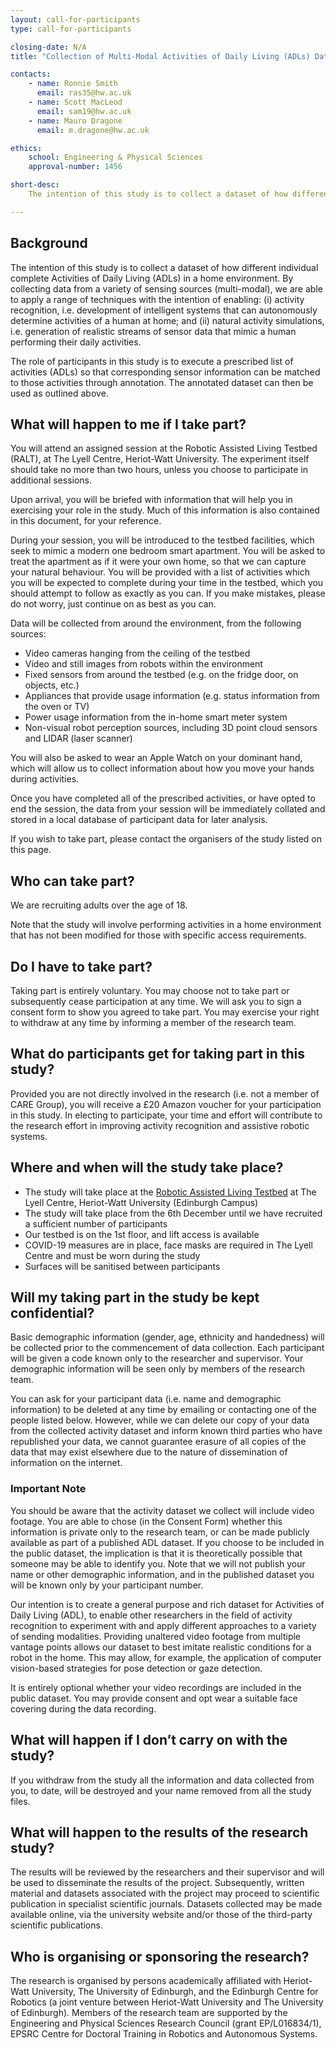 ```yaml
---
layout: call-for-participants
type: call-for-participants

closing-date: N/A
title: "Collection of Multi-Modal Activities of Daily Living (ADLs) Dataset"

contacts:
    - name: Ronnie Smith
      email: ras35@hw.ac.uk
    - name: Scott MacLeod
      email: sam19@hw.ac.uk
    - name: Mauro Dragone
      email: m.dragone@hw.ac.uk

ethics:
    school: Engineering & Physical Sciences
    approval-number: 1456

short-desc:
    The intention of this study is to collect a dataset of how different individual complete Activities of Daily Living (ADLs) in a home environment.

---
```


## Background
The intention of this study is to collect a dataset of how different individual complete Activities of Daily Living (ADLs) in a home environment. By collecting data from a variety of sensing sources (multi-modal), we are able to apply a range of techniques with the intention of enabling: (i) activity recognition, i.e. development of intelligent systems that can autonomously determine activities of a human at home; and (ii) natural activity simulations, i.e. generation of realistic streams of sensor data that mimic a human performing their daily activities.

The role of participants in this study is to execute a prescribed list of activities (ADLs) so that corresponding sensor information can be matched to those activities through annotation. The annotated dataset can then be used as outlined above.

## What will happen to me if I take part?
You will attend an assigned session at the Robotic Assisted Living Testbed (RALT), at The Lyell Centre, Heriot-Watt University. The experiment itself should take no more than two hours, unless you choose to participate in additional sessions.

Upon arrival, you will be briefed with information that will help you in exercising your role in the study. Much of this information is also contained in this document, for your reference.

During your session, you will be introduced to the testbed facilities, which seek to mimic a modern one bedroom smart apartment. You will be asked to treat the apartment as if it were your own home, so that we can capture your natural behaviour. You will be provided with a list of activities which you will be expected to complete during your time in the testbed, which you should attempt to follow as exactly as you can. If you make mistakes, please do not worry, just continue on as best as you can.

Data will be collected from around the environment, from the following sources:
* Video cameras hanging from the ceiling of the testbed
* Video and still images from robots within the environment
* Fixed sensors from around the testbed (e.g. on the fridge door, on objects, etc.)
* Appliances that provide usage information (e.g. status information from the oven or TV)
* Power usage information from the in-home smart meter system
* Non-visual robot perception sources, including 3D point cloud sensors and LIDAR (laser scanner)

You will also be asked to wear an Apple Watch on your dominant hand, which will allow us to collect information about how you move your hands during activities.

Once you have completed all of the prescribed activities, or have opted to end the session, the data from your session will be immediately collated and stored in a local database of participant data for later analysis.

If you wish to take part, please contact the organisers of the study listed on this page.

## Who can take part?
We are recruiting adults over the age of 18.

Note that the study will involve performing activities in a home environment that has not been modified for those with specific access requirements. 

## Do I have to take part?
Taking part is entirely voluntary. You may choose not to take part or subsequently cease participation at any time. We will ask you to sign a consent form to show you agreed to take part. You may exercise your right to withdraw at any time by informing a member of the research team.

## What do participants get for taking part in this study?
Provided you are not directly involved in the research (i.e. not a member of CARE Group), you will receive a £20 Amazon voucher for your participation in this study. In electing to participate, your time and effort will contribute to the research effort in improving activity recognition and assistive robotic systems.

## Where and when will the study take place?
* The study will take place at the [Robotic Assisted Living Testbed](https://ralt.hw.ac.uk) at The Lyell Centre, Heriot-Watt University (Edinburgh Campus)
* The study will take place from the 6th December until we have recruited a sufficient number of participants
* Our testbed is on the 1st floor, and lift access is available
* COVID-19 measures are in place, face masks are required in The Lyell Centre and must be worn during the study
* Surfaces will be sanitised between participants

## Will my taking part in the study be kept confidential?
Basic demographic information (gender, age, ethnicity and handedness) will be collected prior to the commencement of data collection. Each participant will be given a code known only to the researcher and supervisor. Your demographic information will be seen only by members of the research team.

You can ask for your participant data (i.e. name and demographic information) to be deleted at any time by emailing or contacting one of the people listed below. However, while we can delete our copy of your data from the collected activity dataset and inform known third parties who have republished your data, we cannot guarantee erasure of all copies of the data that may exist elsewhere due to the nature of dissemination of information on the internet.

### Important Note

You should be aware that the activity dataset we collect will include video footage. You are able to chose (in the Consent Form) whether this information is private only to the research team, or can be made publicly available as part of a published ADL dataset. If you choose to be included in the public dataset, the implication is that it is theoretically possible that someone may be able to identify you. Note that we will not publish your name or other demographic information, and in the published dataset you will be known only by your participant number.

Our intention is to create a general purpose and rich dataset for Activities of Daily Living (ADL), to enable other researchers in the field of activity recognition to experiment with and apply different approaches to a variety of sending modalities. Providing unaltered video footage from multiple vantage points allows our dataset to best imitate realistic conditions for a robot in the home. This may allow, for example, the application of computer vision-based strategies for pose detection or gaze detection.

It is entirely optional whether your video recordings are included in the public dataset. You may provide consent and opt wear a suitable face covering during the data recording.

## What will happen if I don’t carry on with the study?
If you withdraw from the study all the information and data collected from you, to date, will be destroyed and your name removed from all the study files.

## What will happen to the results of the research study?
The results will be reviewed by the researchers and their supervisor and will be used to disseminate the results of the project. Subsequently, written material and datasets associated with the project may proceed to scientific publication in specialist scientific journals. Datasets collected may be made available online, via the university website and/or those of the third-party scientific publications.

## Who is organising or sponsoring the research?
The research is organised by persons academically affiliated with Heriot-Watt University, The University of Edinburgh, and the Edinburgh Centre for Robotics (a joint venture between Heriot-Watt University and The University of Edinburgh). Members of the research team are supported by the Engineering and Physical Sciences Research Council (grant EP/L016834/1), EPSRC Centre for Doctoral Training in Robotics and Autonomous Systems.
